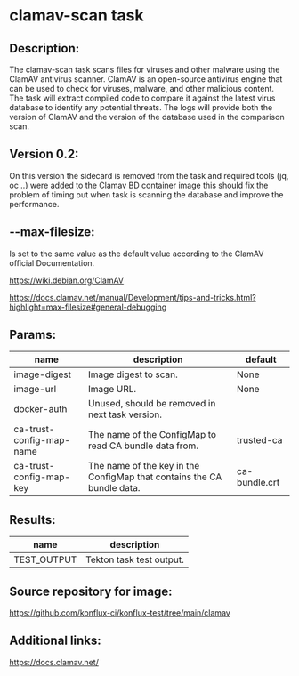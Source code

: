 # clamav-scan task

## Description:
The clamav-scan task scans files for viruses and other malware using the ClamAV antivirus scanner.
ClamAV is an open-source antivirus engine that can be used to check for viruses, malware, and other malicious content.
The task will extract compiled code to compare it against the latest virus database to identify any potential threats.
The logs will provide both the version of ClamAV and the version of the database used in the comparison scan.

## Version 0.2:
On this version the sidecard is removed from the task and required tools (jq, oc ..) were added to the Clamav BD container image
this should fix the problem of timing out when task is scanning the database and improve the performance.

## --max-filesize: 
Is set to the same value as the default value according to the ClamAV official Documentation.

https://wiki.debian.org/ClamAV

https://docs.clamav.net/manual/Development/tips-and-tricks.html?highlight=max-filesize#general-debugging 

## Params:

| name                     | description                                                            | default       |
|--------------------------|------------------------------------------------------------------------|---------------|
| image-digest             | Image digest to scan.                                                  | None          |
| image-url                | Image URL.                                                             | None          |
| docker-auth              | Unused, should be removed in next task version.                        |               |
| ca-trust-config-map-name | The name of the ConfigMap to read CA bundle data from.                 | trusted-ca    |
| ca-trust-config-map-key  | The name of the key in the ConfigMap that contains the CA bundle data. | ca-bundle.crt |

## Results:

| name               | description               |
|--------------------|---------------------------|
| TEST_OUTPUT  | Tekton task test output.  |

## Source repository for image:
https://github.com/konflux-ci/konflux-test/tree/main/clamav

## Additional links:
https://docs.clamav.net/
